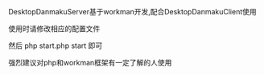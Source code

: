 DesktopDanmakuServer基于workman开发,配合DesktopDanmakuClient使用

使用时请修改相应的配置文件

然后 php start.php start 即可

强烈建议对php和workman框架有一定了解的人使用

